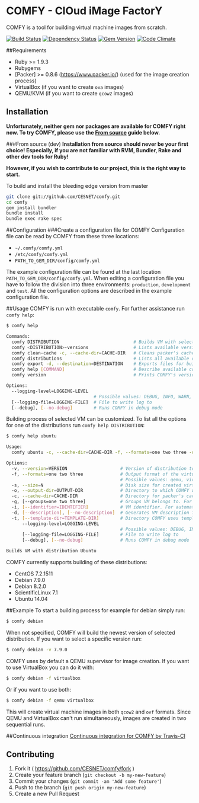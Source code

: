 # COMFY - ClOud iMage FactorY
COMFY is a tool for building virtual machine images from scratch.

[![Build Status](https://secure.travis-ci.org/CESNET/comfy.png)](http://travis-ci.org/CESNET/comfy)
[![Dependency Status](https://gemnasium.com/CESNET/comfy.png)](https://gemnasium.com/CESNET/comfy)
[![Gem Version](https://fury-badge.herokuapp.com/rb/comfy.png)](https://badge.fury.io/rb/comfy)
[![Code Climate](https://codeclimate.com/github/CESNET/comfy.png)](https://codeclimate.com/github/CESNET/comfy)

##Requirements
* Ruby >= 1.9.3
* Rubygems
* [Packer] >= 0.8.6 (https://www.packer.io/) (used for the image creation process)
* VirtualBox (if you want to create `ova` images)
* QEMU/KVM (if you want to create `qcow2` images)

## Installation
**Unfortunately, neither gem nor packages are available for COMFY right now. To try COMFY, please use the [From source](#from-source-dev) guide below.**

###From source (dev)
**Installation from source should never be your first choice! Especially, if you are not
familiar with RVM, Bundler, Rake and other dev tools for Ruby!**

**However, if you wish to contribute to our project, this is the right way to start.**

To build and install the bleeding edge version from master

```bash
git clone git://github.com/CESNET/comfy.git
cd comfy
gem install bundler
bundle install
bundle exec rake spec
```

##Configuration
###Create a configuration file for COMFY
Configuration file can be read by COMFY from these
three locations:

* `~/.comfy/comfy.yml`
* `/etc/comfy/comfy.yml`
* `PATH_TO_GEM_DIR/config/comfy.yml`

The example configuration file can be found at the last location
`PATH_TO_GEM_DIR/config/comfy.yml`. When editing a configuration
file you have to follow the division into three environments: `production`,
`development` and `test`. All the configuration options are described
in the example configuration file.

##Usage
COMFY is run with executable `comfy`. For further assistance run `comfy help`:
```bash
$ comfy help

Commands:
  comfy DISTRIBUTION                            # Builds VM with selected distribution
  comfy <DISTRIBUTION>-versions                 # Lists available versions for selected destribution
  comfy clean-cache -c, --cache-dir=CACHE-DIR   # Cleans packer's cache containing distributions' installation media
  comfy distributions                           # Lists all available distributions and their versions
  comfy export -d, --destination=DESTINATION    # Exports files for building virtual machines. Helps with the customization of the build process.
  comfy help [COMMAND]                          # Describe available commands or one specific command
  comfy version                                 # Prints COMFY's version

Options:
  --logging-level=LOGGING-LEVEL
                                 # Possible values: DEBUG, INFO, WARN, ERROR, FATAL, UNKNOWN
  [--logging-file=LOGGING-FILE]  # File to write log to
  [--debug], [--no-debug]        # Runs COMFY in debug mode
```

Building process of selected VM can be customized. To list all the options for one of the distributions run `comfy help DISTRIBUTION`:
```bash
$ comfy help ubuntu

Usage:
  comfy ubuntu -c, --cache-dir=CACHE-DIR -f, --formats=one two three -o, --output-dir=OUTPUT-DIR -s, --size=N -v, --version=VERSION

Options:
  -v, --version=VERSION                    # Version of distribution to build
  -f, --formats=one two three              # Output format of the virtual machine image (qemu - qcow2, virtualbox - ova)
                                           # Possible values: qemu, virtualbox
  -s, --size=N                             # Disk size for created virtual machines (in MB)
  -o, --output-dir=OUTPUT-DIR              # Directory to which COMFY will produce virtual machine files
  -c, --cache-dir=CACHE-DIR                # Directory for packer's cache e.g. distribution installation images
  -g, [--groups=one two three]             # Groups VM belongs to. For automatic processing purposes
  -i, [--identifier=IDENTIFIER]            # VM identifier. For automatic processing purposes
  -d, [--description], [--no-description]  # Generates VM description file. For automatic processing purposes
  -t, [--template-dir=TEMPLATE-DIR]        # Directory COMFY uses templates from to build a VM
      --logging-level=LOGGING-LEVEL
                                           # Possible values: DEBUG, INFO, WARN, ERROR, FATAL, UNKNOWN
      [--logging-file=LOGGING-FILE]        # File to write log to
      [--debug], [--no-debug]              # Runs COMFY in debug mode

Builds VM with distribution Ubuntu
```

COMFY currently supports building of these distributions:
* CentOS 7.2.1511
* Debian 7.9.0
* Debian 8.2.0
* ScientificLinux 7.1
* Ubuntu 14.04

##Example
To start a building process for example for debian simply run:
```bash
$ comfy debian
```
When not specified, COMFY will build the newest version of selected distribution. If you want to select a specific version run:
```bash
$ comfy debian -v 7.9.0
```
COMFY uses by default a QEMU supervisor for image creation. If you want to use VirtualBox you can do it with:
```bash
$ comfy debian -f virtualbox
```
Or if you want to use both:
```bash
$ comfy debian -f qemu virtualbox
```
This will create virtual machine images in both `qcow2` and `ovf` formats. Since QEMU and VirtualBox can't run simultaneously, images are created in two sequential runs.

##Continuous integration
[Continuous integration for COMFY by Travis-CI](http://travis-ci.org/CESNET/comfy/)

## Contributing
1. Fork it ( https://github.com/CESNET/comfy/fork )
2. Create your feature branch (`git checkout -b my-new-feature`)
3. Commit your changes (`git commit -am 'Add some feature'`)
4. Push to the branch (`git push origin my-new-feature`)
5. Create a new Pull Request
